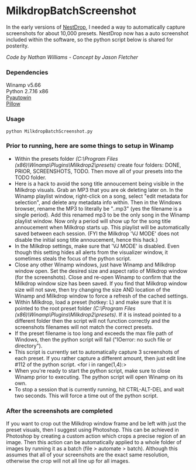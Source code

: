 # MilkdropBatchScreenshot
In the early versions of [NestDrop](http://www.nestimmersion.ca/nestdrop.html), I needed a way to automatically capture screenshots for about 10,000 presets. NestDrop now has a auto screenshot included within the software, so the python script below is shared for posterity.

_Code by Nathan Williams - Concept by Jason Fletcher_

### Dependencies
Winamp v5.66  
Python 2.7.16 x86  
[Pyautowin](https://pywinauto.github.io/)  
[Pillow](https://python-pillow.org/)  

### Usage
```
python MilkdropBatchScreenshot.py
```

### Prior to running, here are some things to setup in Winamp
* Within the presets folder _(C:\Program Files (x86)\Winamp\Plugins\Milkdrop2\presets)_ create four folders: DONE, PRIOR, SCREENSHOTS, TODO. Then move all of your presets into the TODO folder.
* Here is a hack to avoid the song title annoucement being visible in the Milkdrop visuals. Grab an MP3 that you are ok deleting later on. In the Winamp playlist window, right-click on a song, select "edit metadata for selection", and delete any metadata info within. Then in the Windows browser, rename the MP3 to literally be "..mp3" (yes the filename is a single period). Add this renamed mp3 to be the only song in the Winamp playlist window. Now only a period will show up for the song title annoucement when Milkdrop starts up. This playlist will be automatically saved between each session. (FYI the Milkdrop 'VJ MODE' does not disable the initial song title annoucement, hence this hack.)
* In the Milkdrop settings, make sure that 'VJ MODE' is disabled. Even though this setting hides all alerts from the visualizer window, it sometimes steals the focus of the python script.
* Close any other Winamp windows, just have Winamp and Milkdrop window open. Set the desired size and aspect ratio of Milkdrop window (for the screenshots). Close and re-open Winamp to confirm that the Milkdrop window size has been saved. If you find that Milkdrop window size will not save, then try changing the size AND location of the Winamp and Milkdrop window to force a refresh of the cached settings.
* Within Milkdrop, load a preset (hotkey: L) and make sure that it is pointed to the root preset folder _(C:\Program Files (x86)\Winamp\Plugins\Milkdrop2\presets)_. If it is instead pointed to a different folder then the script will not function correctly and the screenshots filenames will not match the correct presets.
* If the preset filename is too long and exceeds the max file path of Windows, then the python script will fail ("IOerror: no such file or directory").
* This script is currently set to automatically capture 3 screenshots of each preset. If you rather capture a different amount, then just edit line #112 of the python script. <for i in range(1,4):>
* When you're ready to start the python script, make sure to close Winamp prior to executing. The python script will open Winamp on its own.
* To stop a session that is currently running, hit CTRL-ALT-DEL and wait two seconds. This will force a time out of the python script.

### After the screenshots are completed
If you want to crop out the Milkdrop window frame and be left with just the preset visuals, then I suggest using Photoshop. This can be achieved in Photoshop by creating a custom action which crops a precise region of an image. Then this action can be automatically applied to a whole folder of images by running it as a batch (file > automate > batch). Although this assumes that all of your screenshots are the exact same resolution, otherwise the crop will not all line up for all images.
